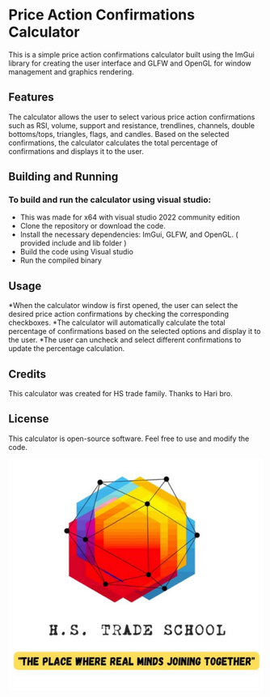 # Price Action Confirmations Calculator

This is a simple price action confirmations calculator built using the ImGui library for creating the user interface and GLFW and OpenGL for window management and graphics rendering.

## Features
The calculator allows the user to select various price action confirmations such as RSI, volume, support and resistance, trendlines, channels, double bottoms/tops, triangles, flags, and candles. Based on the selected confirmations, the calculator calculates the total percentage of confirmations and displays it to the user.

## Building and Running

### To build and run the calculator using visual studio:

* This was made for x64 with visual studio 2022 community edition
* Clone the repository or download the code.
* Install the necessary dependencies: ImGui, GLFW, and OpenGL. ( provided include and lib folder )
* Build the code using Visual studio 
* Run the compiled binary

## Usage
*When the calculator window is first opened, the user can select the desired price action confirmations by checking the corresponding checkboxes. 
*The calculator will automatically calculate the total percentage of confirmations based on the selected options and display it to the user. 
*The user can uncheck and select different confirmations to update the percentage calculation.

## Credits
This calculator was created for HS trade family. Thanks to Hari bro.

## License
This calculator is open-source software. Feel free to use and modify the code.

![HS Trade School ](/hstrade.jpg "HS Trade School")
